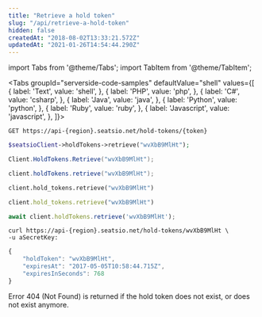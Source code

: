 ```yaml
---
title: "Retrieve a hold token"
slug: "/api/retrieve-a-hold-token"
hidden: false
createdAt: "2018-08-02T13:33:21.572Z"
updatedAt: "2021-01-26T14:54:44.290Z"
---
```


import Tabs from '@theme/Tabs';
import TabItem from '@theme/TabItem';




<Tabs 
  groupId="serverside-code-samples"
  defaultValue="shell"
  values={[
{ label: 'Text', value: 'shell', },
{ label: 'PHP', value: 'php', },
{ label: 'C#', value: 'csharp', },
{ label: 'Java', value: 'java', },
{ label: 'Python', value: 'python', },
{ label: 'Ruby', value: 'ruby', },
{ label: 'Javascript', value: 'javascript', },
]}>
<TabItem value='shell'>

```shell
GET https://api-{region}.seatsio.net/hold-tokens/{token}
```

</TabItem>
<TabItem value='php'>

```php
$seatsioClient->holdTokens->retrieve("wvXbB9MlHt");
```

</TabItem>
<TabItem value='csharp'>

```csharp
Client.HoldTokens.Retrieve("wvXbB9MlHt");
```

</TabItem>
<TabItem value='java'>

```java
client.holdTokens.retrieve("wvXbB9MlHt");
```

</TabItem>
<TabItem value='python'>

```python
client.hold_tokens.retrieve("wvXbB9MlHt")
```

</TabItem>
<TabItem value='ruby'>

```ruby
client.hold_tokens.retrieve("wvXbB9MlHt")
```

</TabItem>
<TabItem value='javascript'>

```javascript
await client.holdTokens.retrieve('wvXbB9MlHt');
```

</TabItem>
</Tabs>





```shell
curl https://api-{region}.seatsio.net/hold-tokens/wvXbB9MlHt \
-u aSecretKey:
```



```javascript
{
    "holdToken": "wvXbB9MlHt",
    "expiresAt": "2017-05-05T10:58:44.715Z",
    "expiresInSeconds": 768
}
```

Error 404 (Not Found) is returned if the hold token does not exist, or does not exist anymore.
